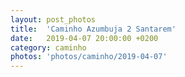 ```yaml
---
layout: post_photos
title:  'Caminho Azumbuja 2 Santarem'
date:   2019-04-07 20:00:00 +0200
category: caminho
photos: 'photos/caminho/2019-04-07'
---
```


